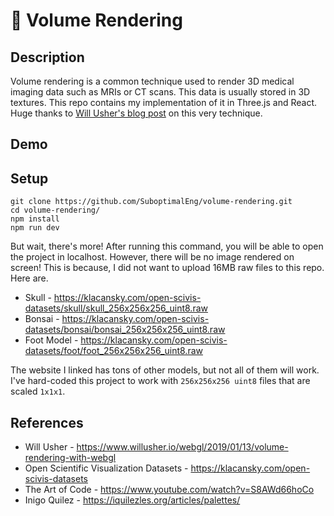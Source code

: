 # 🌊 Volume Rendering

## Description

Volume rendering is a common technique used to render 3D medical imaging data such as MRIs or CT scans. This data is
usually stored in 3D textures. This repo contains my implementation of it in Three.js and React. Huge thanks to [Will
Usher's blog post](https://www.willusher.io/webgl/2019/01/13/volume-rendering-with-webgl) on this very technique.

## Demo

## Setup

```
git clone https://github.com/SuboptimalEng/volume-rendering.git
cd volume-rendering/
npm install
npm run dev
```

But wait, there's more! After running this command, you will be able to open the project in localhost. However, there will be
no image rendered on screen! This is because, I did not want to upload 16MB raw files to this repo. Here are.

- Skull - https://klacansky.com/open-scivis-datasets/skull/skull_256x256x256_uint8.raw
- Bonsai - https://klacansky.com/open-scivis-datasets/bonsai/bonsai_256x256x256_uint8.raw
- Foot Model - https://klacansky.com/open-scivis-datasets/foot/foot_256x256x256_uint8.raw

The website I linked has tons of other models, but not all of them will work. I've hard-coded this project to work with `256x256x256
uint8` files that are scaled `1x1x1`.

## References

- Will Usher - https://www.willusher.io/webgl/2019/01/13/volume-rendering-with-webgl
- Open Scientific Visualization Datasets - https://klacansky.com/open-scivis-datasets
- The Art of Code - https://www.youtube.com/watch?v=S8AWd66hoCo
- Inigo Quilez - https://iquilezles.org/articles/palettes/
